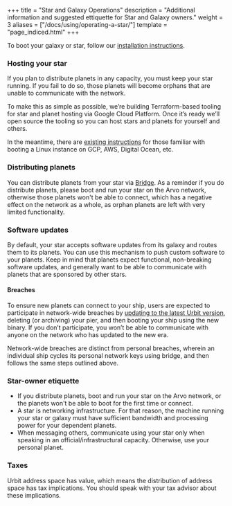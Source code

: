 +++
title = "Star and Galaxy Operations"
description = "Additional information and suggested ettiquette for Star and Galaxy owners."
weight = 3
aliases = ["/docs/using/operating-a-star/"]
template = "page_indiced.html"
+++

To boot your galaxy or star, follow our [installation instructions](@/using/install.md).

### Hosting your star

If you plan to distribute planets in any capacity, you must keep your star running. If you fail to do so, those planets will become orphans that are unable to communicate with the network. 

To make this as simple as possible, we’re building Terraform-based tooling for star and planet hosting via Google Cloud Platform. Once it’s ready we’ll open source the tooling so you can host stars and planets for yourself and others. 

In the meantime, there are [existing instructions](@/using/install.md) for those familiar with booting a Linux instance on GCP, AWS, Digital Ocean, etc. 

### Distributing planets

You can distribute planets from your star via [Bridge](https://bridge.urbit.org/). As a reminder if you do distribute planets, please boot and run your star on the Arvo network, otherwise those planets won't be able to connect, which has a negative effect on the network as a whole, as orphan planets are left with very limited functionality. 

### Software updates 

By default, your star accepts software updates from its galaxy and routes them to its planets. You can use this mechanism to push custom software to your planets. Keep in mind that planets expect functional, non-breaking software updates, and generally want to be able to communicate with planets that are sponsored by other stars.

#### Breaches

To ensure new planets can connect to your ship, users are expected to participate in network-wide breaches by [updating to the latest Urbit version](@/using/install.md), deleting (or archiving) your pier, and then booting your ship using the new binary. If you don’t participate, you won’t be able to communicate with anyone on the network who has updated to the new era.

Network-wide breaches are distinct from personal breaches, wherein an individual ship cycles its personal network keys using bridge, and then follows the same steps outlined above. 

### Star-owner etiquette 

- If you distribute planets, boot and run your star on the Arvo network, or the planets won't be able to boot for the first time or connect.
- A star is networking infrastructure. For that reason, the machine running your star or galaxy must have sufficient bandwidth and processing power for your dependent planets.
- When messaging others, communicate using your star only when speaking in an official/infrastructural capacity. Otherwise, use your personal planet.

### Taxes 

Urbit address space has value, which means the distribution of address space has tax implications. You should speak with your tax advisor about these implications. 

